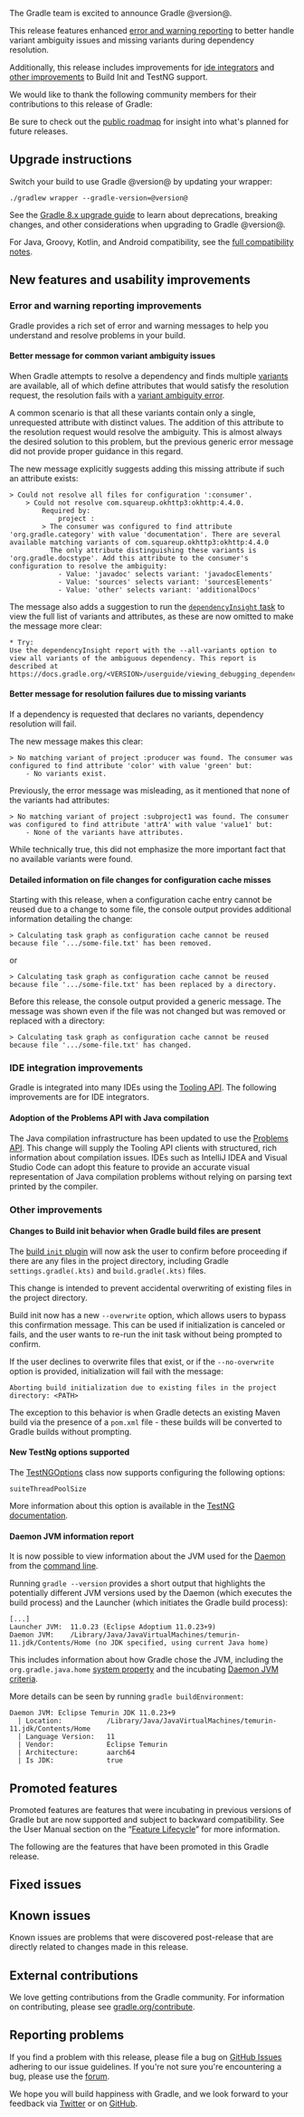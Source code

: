 The Gradle team is excited to announce Gradle @version@.

This release features enhanced [error and warning reporting](#error-warning) to better handle variant ambiguity issues and missing variants during dependency resolution.

Additionally, this release includes improvements for [ide integrators](#ide-integration) and [other improvements](#other) to Build Init and TestNG support.

<!--
Include only their name, impactful features should be called out separately below.
 [Some person](https://github.com/some-person)

 THIS LIST SHOULD BE ALPHABETIZED BY [PERSON NAME] - the docs:updateContributorsInReleaseNotes task will enforce this ordering, which is case-insensitive.
-->

We would like to thank the following community members for their contributions to this release of Gradle:

Be sure to check out the [public roadmap](https://blog.gradle.org/roadmap-announcement) for insight into what's planned for future releases.

## Upgrade instructions

Switch your build to use Gradle @version@ by updating your wrapper:

`./gradlew wrapper --gradle-version=@version@`

See the [Gradle 8.x upgrade guide](userguide/upgrading_version_8.html#changes_@baseVersion@) to learn about deprecations, breaking changes, and other considerations when upgrading to Gradle @version@.

For Java, Groovy, Kotlin, and Android compatibility, see the [full compatibility notes](userguide/compatibility.html).

## New features and usability improvements

<a name="error-warning"></a>
### Error and warning reporting improvements

Gradle provides a rich set of error and warning messages to help you understand and resolve problems in your build.

#### Better message for common variant ambiguity issues

When Gradle attempts to resolve a dependency and finds multiple [variants](userguide/dependency_management_terminology.html#sub:terminology_variant) are available, all of which define attributes that would satisfy the resolution request, the resolution fails with a [variant ambiguity error](userguide/variant_model.html#sub:variant-ambiguity).

A common scenario is that all these variants contain only a single, unrequested attribute with distinct values.
The addition of this attribute to the resolution request would resolve the ambiguity.
This is almost always the desired solution to this problem, but the previous generic error message did not provide proper guidance in this regard.

The new message explicitly suggests adding this missing attribute if such an attribute exists:

```
> Could not resolve all files for configuration ':consumer'.
    > Could not resolve com.squareup.okhttp3:okhttp:4.4.0.
        Required by:
            project :
        > The consumer was configured to find attribute 'org.gradle.category' with value 'documentation'. There are several available matching variants of com.squareup.okhttp3:okhttp:4.4.0
          The only attribute distinguishing these variants is 'org.gradle.docstype'. Add this attribute to the consumer's configuration to resolve the ambiguity:
            - Value: 'javadoc' selects variant: 'javadocElements'
            - Value: 'sources' selects variant: 'sourcesElements'
            - Value: 'other' selects variant: 'additionalDocs'
```

The message also adds a suggestion to run the [`dependencyInsight` task](userguide/command_line_interface.html#sec:listing_project_dependencies) to view the full list of variants and attributes, as these are now omitted to make the message more clear:

```
* Try:
Use the dependencyInsight report with the --all-variants option to view all variants of the ambiguous dependency. This report is described at https://docs.gradle.org/<VERSION>/userguide/viewing_debugging_dependencies.html#sec:identifying_reason_dependency_selection.
```

#### Better message for resolution failures due to missing variants

If a dependency is requested that declares no variants, dependency resolution will fail.

The new message makes this clear:

```
> No matching variant of project :producer was found. The consumer was configured to find attribute 'color' with value 'green' but:
    - No variants exist.
```

Previously, the error message was misleading, as it mentioned that none of the variants had attributes:

```
> No matching variant of project :subproject1 was found. The consumer was configured to find attribute 'attrA' with value 'value1' but:
    - None of the variants have attributes.
```

While technically true, this did not emphasize the more important fact that no available variants were found.

#### Detailed information on file changes for configuration cache misses

Starting with this release, when a configuration cache entry cannot be reused due to a change to some file, the console output provides additional information detailing the change:

```
> Calculating task graph as configuration cache cannot be reused because file '.../some-file.txt' has been removed.
```

or

```
> Calculating task graph as configuration cache cannot be reused because file '.../some-file.txt' has been replaced by a directory.
```

Before this release, the console output provided a generic message. The message was shown even if the file was not changed but was removed or replaced with a directory:

```
> Calculating task graph as configuration cache cannot be reused because file '.../some-file.txt' has changed.
```

<a name="ide-integration"></a>
### IDE integration improvements

Gradle is integrated into many IDEs using the [Tooling API](userguide/third_party_integration.html).
The following improvements are for IDE integrators.

#### Adoption of the Problems API with Java compilation

The Java compilation infrastructure has been updated to use the [Problems API](userguide/implementing_gradle_plugins.html#reporting_problems).
This change will supply the Tooling API clients with structured, rich information about compilation issues. IDEs such as IntelliJ IDEA and Visual Studio Code can adopt this feature to provide an accurate visual representation of Java compilation problems without relying on parsing text printed by the compiler.

<a name="other"></a>
### Other improvements

#### Changes to Build init behavior when Gradle build files are present

The [build `init` plugin](userguide/build_init_plugin.html) will now ask the user to confirm before proceeding if there are any files in the project directory, including Gradle `settings.gradle(.kts)` and `build.gradle(.kts)` files.

This change is intended to prevent accidental overwriting of existing files in the project directory.

Build init now has a new `--overwrite` option, which allows users to bypass this confirmation message.
This can be used if initialization is canceled or fails, and the user wants to re-run the init task without being prompted to confirm.

If the user declines to overwrite files that exist, or if the `--no-overwrite` option is provided, initialization will fail with the message:

```Aborting build initialization due to existing files in the project directory: <PATH>```

The exception to this behavior is when Gradle detects an existing Maven build via the presence of a `pom.xml` file - these builds will be converted to Gradle builds without prompting.

#### New TestNg options supported

The [TestNGOptions](javadoc/org/gradle/api/tasks/testing/testng/TestNGOptions.html) class now supports configuring the following options:

`suiteThreadPoolSize`

More information about this option is available in the [TestNG documentation](https://testng.org/#_command_line_parameters).

#### Daemon JVM information report

It is now possible to view information about the JVM used for the [Daemon](userguide/gradle_daemon.html) from the [command line](userguide/command_line_interface.html).

Running `gradle --version` provides a short output that highlights the potentially different JVM versions used by the Daemon (which executes the build process) and the Launcher (which initiates the Gradle build process):

```
[...]
Launcher JVM:  11.0.23 (Eclipse Adoptium 11.0.23+9)
Daemon JVM:    /Library/Java/JavaVirtualMachines/temurin-11.jdk/Contents/Home (no JDK specified, using current Java home)
```

This includes information about how Gradle chose the JVM, including the `org.gradle.java.home` [system property](userguide/build_environment.html) and the incubating [Daemon JVM criteria](userguide/gradle_daemon.html#sec:daemon_jvm_criteria).

More details can be seen by running `gradle buildEnvironment`:

```
Daemon JVM: Eclipse Temurin JDK 11.0.23+9
  | Location:           /Library/Java/JavaVirtualMachines/temurin-11.jdk/Contents/Home
  | Language Version:   11
  | Vendor:             Eclipse Temurin
  | Architecture:       aarch64
  | Is JDK:             true
```

## Promoted features

Promoted features are features that were incubating in previous versions of Gradle but are now supported and subject to backward compatibility.
See the User Manual section on the “[Feature Lifecycle](userguide/feature_lifecycle.html)” for more information.

The following are the features that have been promoted in this Gradle release.

<!--
### Example promoted
-->

## Fixed issues

<!--
This section will be populated automatically
-->

## Known issues

Known issues are problems that were discovered post-release that are directly related to changes made in this release.

<!--
This section will be populated automatically
-->

## External contributions

We love getting contributions from the Gradle community. For information on contributing, please see [gradle.org/contribute](https://gradle.org/contribute).

## Reporting problems

If you find a problem with this release, please file a bug on [GitHub Issues](https://github.com/gradle/gradle/issues) adhering to our issue guidelines.
If you're not sure you're encountering a bug, please use the [forum](https://discuss.gradle.org/c/help-discuss).

We hope you will build happiness with Gradle, and we look forward to your feedback via [Twitter](https://twitter.com/gradle) or on [GitHub](https://github.com/gradle).
